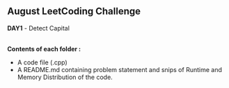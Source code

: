 <h2>August LeetCoding Challenge</h2>
<b>DAY1</b> - Detect Capital<br><br>

**Contents of each folder :** 
- A code file (.cpp)
- A README.md containing problem statement and snips of Runtime and Memory Distribution of the code.
